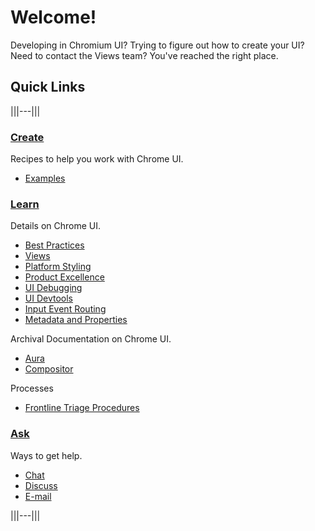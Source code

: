 # Welcome!
Developing in Chromium UI? Trying to figure out how to create your UI? Need to
contact the Views team? You've reached the right place.

## Quick Links
|||---|||

### **[Create](/docs/ui/create/index.md)**

Recipes to help you work with Chrome UI.

* [Examples](/docs/ui/create/index.md)

### **[Learn](/docs/ui/learn/index.md)**

Details on Chrome UI.

* [Best Practices](/docs/ui/learn/index.md#best-practices)
* [Views](/docs/ui/views/overview.md)
* [Platform Styling](/docs/ui/views/platform_style.md)
* [Product Excellence](/docs/ui/product_excellence/index.md)
* [UI Debugging](/docs/ui/learn/ui_debugging.md)
* [UI Devtools](/docs/ui/ui_devtools/index.md)
* [Input Event Routing](/docs/ui/input_event/index.md)
* [Metadata and Properties](/docs/ui/views/metadata_properties.md)

Archival Documentation on Chrome UI.
* [Aura](/docs/ui/aura/index.md)
* [Compositor](/docs/ui/compositor/index.md)

Processes

* [Frontline Triage Procedures](frontline_triage.md)

### **[Ask](/docs/ui/ask/index.md)**

Ways to get help.

* [Chat](/docs/ui/ask/index.md#chat)
* [Discuss](/docs/ui/ask/index.md#discuss)
* [E-mail](/docs/ui/ask/index.md#e_mail)

|||---|||
